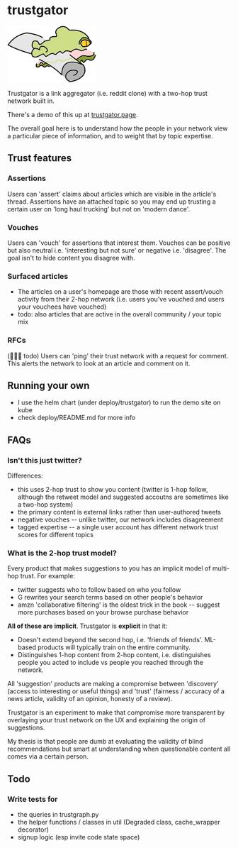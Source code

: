 # trustgator

![trustgator the trustgator gator fetching a newspaper as a dog might](./logo/gator.png)

Trustgator is a link aggregator (i.e. reddit clone) with a two-hop trust network built in.

There's a demo of this up at [trustgator.page](https://trustgator.page).

The overall goal here is to understand how the people in your network view a particular piece of information, and to weight that by topic expertise.

## Trust features

### Assertions

Users can 'assert' claims about articles which are visible in the article's thread. Assertions have an attached topic so you may end up trusting a certain user on 'long haul trucking' but not on 'modern dance'.

### Vouches

Users can 'vouch' for assertions that interest them. Vouches can be positive but also neutral i.e. 'interesting but not sure' or negative i.e. 'disagree'. The goal isn't to hide content you disagree with.

### Surfaced articles

* The articles on a user's homepage are those with recent assert/vouch activity from their 2-hop network (i.e. users you've vouched and users your vouchees have vouched)
* todo: also articles that are active in the overall community / your topic mix

### RFCs

(🚧🚧🚧 todo) Users can 'ping' their trust network with a request for comment. This alerts the network to look at an article and comment on it.

## Running your own

* I use the helm chart (under deploy/trustgator) to run the demo site on kube
* check deploy/README.md for more info

## FAQs

### Isn't this just twitter?

Differences:

* this uses 2-hop trust to show you content (twitter is 1-hop follow, although the retweet model and suggested accoutns are sometimes like a two-hop system)
* the primary content is external links rather than user-authored tweets
* negative vouches -- unlike twitter, our network includes disagreement
* tagged expertise -- a single user account has different network trust scores for different topics

### What is the 2-hop trust model?

Every product that makes suggestions to you has an implicit model of multi-hop trust. For example:

* twitter suggests who to follow based on who you follow
* G rewrites your search terms based on other people's behavior
* amzn 'collaborative filtering' is the oldest trick in the book -- suggest more purchases based on your browse purchase behavior

**All of these are implicit**. Trustgator is **explicit** in that it:

* Doesn't extend beyond the second hop, i.e. 'friends of friends'. ML-based products will typically train on the entire community.
* Distinguishes 1-hop content from 2-hop content, i.e. distinguishes people you acted to include vs people you reached through the network.

All 'suggestion' products are making a compromise between 'discovery' (access to interesting or useful things) and 'trust' (fairness / accuracy of a news article, validity of an opinion, honesty of a review).

Trustgator is an experiment to make that compromise more transparent by overlaying your trust network on the UX and explaining the origin of suggestions.

My thesis is that people are dumb at evaluating the validity of blind recommendations but smart at understanding when questionable content all comes via a certain person.

## Todo

### Write tests for

* the queries in trustgraph.py
* the helper functions / classes in util (Degraded class, cache_wrapper decorator)
* signup logic (esp invite code state space)
